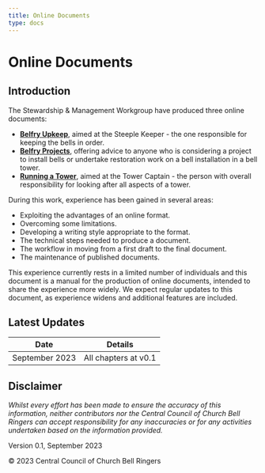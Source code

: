 ```yaml
---
title: Online Documents
type: docs
---
```


# Online Documents

## Introduction

The Stewardship & Management Workgroup have produced three online documents:
 - **[Belfry Upkeep](https://belfryupkeep.cccbr.org.uk/)**, aimed
    at the Steeple Keeper - the one responsible for keeping the bells
    in order.
 - **[Belfry Projects](https://belfryprojects.cccbr.org.uk/)**,
    offering advice to anyone who is considering a project to install
    bells or undertake restoration work on a bell installation in a bell
    tower.
 - **[Running a Tower](https://runningatower.cccbr.org.uk/)**, 
    aimed at the Tower Captain - the person with overall responsibility
    for looking after all aspects of a tower.

During this work, experience has been gained in several areas:
 - Exploiting the advantages of an online format.
 - Overcoming some limitations.
 - Developing a writing style appropriate to the format.
 - The technical steps needed to produce a document.
 - The workflow in moving from a first draft to the final document.
 - The maintenance of published documents.

This experience currently rests in a limited number of individuals and this document is a manual for the production of online documents, intended to share the experience more widely. We expect regular updates to this document, as experience widens and additional features are included.

## Latest Updates

| Date | Details |
| ---- | ---- |
| September 2023 | All chapters at v0.1 |

## Disclaimer
 
*Whilst every effort has been made to ensure the accuracy of this information, neither contributors nor the Central Council of Church Bell Ringers can accept responsibility for any inaccuracies or for any activities undertaken based on the information provided.*

Version 0.1, September 2023

© 2023 Central Council of Church Bell Ringers
